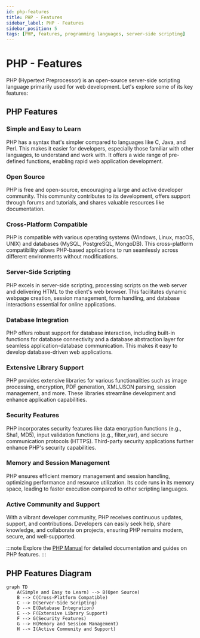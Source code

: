 ```yaml
---
id: php-features
title: PHP - Features
sidebar_label: PHP - Features
sidebar_position: 5
tags: [PHP, features, programming languages, server-side scripting]
---
```


# PHP - Features

PHP (Hypertext Preprocessor) is an open-source server-side scripting language primarily used for web development. Let's explore some of its key features:

## PHP Features

### Simple and Easy to Learn

PHP has a syntax that's simpler compared to languages like C, Java, and Perl. This makes it easier for developers, especially those familiar with other languages, to understand and work with. It offers a wide range of pre-defined functions, enabling rapid web application development.

### Open Source

PHP is free and open-source, encouraging a large and active developer community. This community contributes to its development, offers support through forums and tutorials, and shares valuable resources like documentation.

### Cross-Platform Compatible

PHP is compatible with various operating systems (Windows, Linux, macOS, UNIX) and databases (MySQL, PostgreSQL, MongoDB). This cross-platform compatibility allows PHP-based applications to run seamlessly across different environments without modifications.

### Server-Side Scripting

PHP excels in server-side scripting, processing scripts on the web server and delivering HTML to the client's web browser. This facilitates dynamic webpage creation, session management, form handling, and database interactions essential for online applications.

### Database Integration

PHP offers robust support for database interaction, including built-in functions for database connectivity and a database abstraction layer for seamless application-database communication. This makes it easy to develop database-driven web applications.

### Extensive Library Support

PHP provides extensive libraries for various functionalities such as image processing, encryption, PDF generation, XML/JSON parsing, session management, and more. These libraries streamline development and enhance application capabilities.

### Security Features

PHP incorporates security features like data encryption functions (e.g., Sha1, MD5), input validation functions (e.g., filter_var), and secure communication protocols (HTTPS). Third-party security applications further enhance PHP's security capabilities.

### Memory and Session Management

PHP ensures efficient memory management and session handling, optimizing performance and resource utilization. Its code runs in its memory space, leading to faster execution compared to other scripting languages.

### Active Community and Support

With a vibrant developer community, PHP receives continuous updates, support, and contributions. Developers can easily seek help, share knowledge, and collaborate on projects, ensuring PHP remains modern, secure, and well-supported.

:::note
Explore the [PHP Manual](https://www.php.net/manual/en/) for detailed documentation and guides on PHP features.
:::

## PHP Features Diagram

```mermaid
graph TD
    A(Simple and Easy to Learn) --> B(Open Source)
    B --> C(Cross-Platform Compatible)
    C --> D(Server-Side Scripting)
    D --> E(Database Integration)
    E --> F(Extensive Library Support)
    F --> G(Security Features)
    G --> H(Memory and Session Management)
    H --> I(Active Community and Support)
```